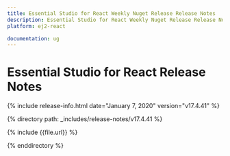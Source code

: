 ```yaml
---
title: Essential Studio for React Weekly Nuget Release Release Notes  
description: Essential Studio for React Weekly Nuget Release Release Notes  
platform: ej2-react

documentation: ug
---
```


# Essential Studio for  React  Release Notes  

{% include release-info.html date="January 7, 2020"   version="v17.4.41"  %} 

{% directory path: _includes/release-notes/v17.4.41 %}

{% include {{file.url}} %}

{% enddirectory %}
